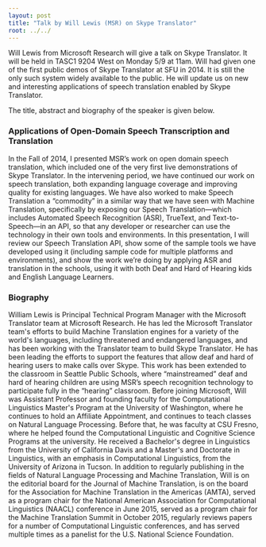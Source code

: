 ```yaml
---
layout: post
title: "Talk by Will Lewis (MSR) on Skype Translator"
root: ../../
---
```


Will Lewis from Microsoft Research will give a talk on Skype Translator. It will be held in TASC1 9204 West on Monday 5/9 at 11am. Will had given one of the first public demos of Skype Translator at SFU in 2014. It is still the only such system widely available to the public. He will update us on new and interesting applications of speech translation enabled by Skype Translator.

The title, abstract and biography of the speaker is given below.

### Applications of Open-Domain Speech Transcription and Translation
 
In the Fall of 2014, I presented MSR’s work on open domain speech translation, which included one of the very first live demonstrations of Skype Translator.  In the intervening period, we have continued our work on speech translation, both expanding language coverage and improving quality for existing languages.  We have also worked to make Speech Translation a “commodity” in a similar way that we have seen with Machine Translation, specifically by exposing our Speech Translation—which includes Automated Speech Recognition (ASR), TrueText, and Text-to-Speech—in an API, so that any developer or researcher can use the technology in their own tools and environments.  In this presentation, I will review our Speech Translation API, show some of the sample tools we have developed using it (including sample code for multiple platforms and environments), and show the work we’re doing by applying ASR and translation in the schools, using it with both Deaf and Hard of Hearing kids and English Language Learners.
 
### Biography
 
William Lewis is Principal Technical Program Manager with the Microsoft Translator team at Microsoft Research.  He has led the Microsoft Translator team's efforts to build Machine Translation engines for a variety of the world's languages, including threatened and endangered languages, and has been working with the Translator team to build Skype Translator.  He has been leading the efforts to support the features that allow deaf and hard of hearing users to make calls over Skype.  This work has been extended to the classroom in Seattle Public Schools, where “mainstreamed” deaf and hard of hearing children are using MSR’s speech recognition technology to participate fully in the “hearing” classroom.  Before joining Microsoft, Will was Assistant Professor and founding faculty for the Computational Linguistics Master's Program at the University of Washington, where he continues to hold an Affiliate Appointment, and continues to teach classes on Natural Language Processing.  Before that, he was faculty at CSU Fresno, where he helped found the Computational Linguistic and Cognitive Science Programs at the university.  He received a Bachelor's degree in Linguistics from the University of California Davis and a Master's and Doctorate in Linguistics, with an emphasis in Computational Linguistics, from the University of Arizona in Tucson.  In addition to regularly publishing in the fields of Natural Language Processing and Machine Translation, Will is on the editorial board for the Journal of Machine Translation, is on the board for the Association for Machine Translation in the Americas (AMTA), served as a program chair for the National American Association for Computational Linguistics (NAACL) conference in June 2015, served as a program chair for the Machine Translation Summit in October 2015, regularly reviews papers for a number of Computational Linguistic conferences, and has served multiple times as a panelist for the U.S. National Science Foundation. 
